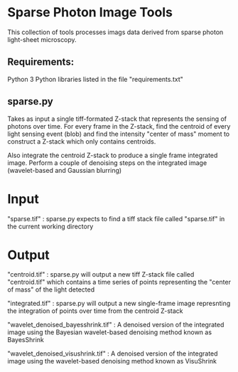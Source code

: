 # Sparse Photon Image Tools
This collection of tools processes imags data derived from sparse photon light-sheet microscopy.

## Requirements:
Python 3
Python libraries listed in the file "requirements.txt"

## sparse.py
Takes as input a single tiff-formated Z-stack that represents the sensing of
photons over time.  For every frame in the Z-stack, find the centroid of
every light sensing event (blob) and find the intensity "center of mass" moment
to construct a Z-stack which only contains centroids.

Also integrate the centroid Z-stack to produce a single frame integrated image.
Perform a couple of denoising steps on the integrated image (wavelet-based and
Gaussian blurring)

# Input
"sparse.tif" : sparse.py expects to find a tiff stack file called "sparse.tif" 
  in the current working directory

# Output
"centroid.tif" : sparse.py will output a new tiff Z-stack file called "centroid.tif" which contains
  a time series of points representing the "center of mass" of the light detected

"integrated.tif" :  sparse.py will output a new single-frame image represnting the integration of 
  points over time from the centroid Z-stack
  
"wavelet_denoised_bayesshrink.tif" :  A denoised version of the integrated image using the 
  Bayesian wavelet-based denoising method known as BayesShrink

"wavelet_denoised_visushrink.tif" : A denoised version of the integrated image using the 
  wavelet-based denoising method known as VisuShrink
  
